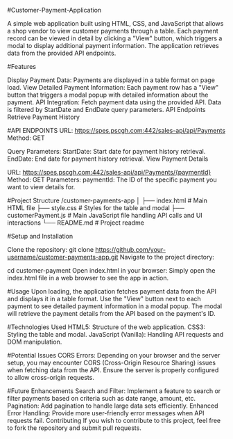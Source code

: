 #Customer-Payment-Application

A simple web application built using HTML, CSS, and JavaScript that allows a shop vendor to view customer payments through a table. 
Each payment record can be viewed in detail by clicking a "View" button, which triggers a modal to display additional payment information. 
The application retrieves data from the provided API endpoints.

#Features

Display Payment Data: Payments are displayed in a table format on page load.
View Detailed Payment Information: Each payment row has a "View" button that triggers a modal popup with detailed information about the payment.
API Integration: Fetch payment data using the provided API. Data is filtered by StartDate and EndDate query parameters.
API Endpoints
Retrieve Payment History

#API ENDPOINTS
URL: https://spes.pscgh.com:442/sales-api/api/Payments
Method: GET

Query Parameters:
StartDate: Start date for payment history retrieval.
EndDate: End date for payment history retrieval.
View Payment Details

URL: https://spes.pscgh.com:442/sales-api/api/Payments/{paymentId}
Method: GET
Parameters:
paymentId: The ID of the specific payment you want to view details for.


#Project Structure
/customer-payments-app
│
├── index.html              # Main HTML file
├── style.css               # Styles for the table and modal
├── customerPayment.js      # Main JavaScript file handling API calls and UI interactions
└── README.md               # Project readme


#Setup and Installation

Clone the repository:
git clone https://github.com/your-username/customer-payments-app.git
Navigate to the project directory:


cd customer-payment
Open index.html in your browser: Simply open the index.html file in a web browser to see the app in action.

#Usage
Upon loading, the application fetches payment data from the API and displays it in a table format.
Use the "View" button next to each payment to see detailed payment information in a modal popup.
The modal will retrieve the payment details from the API based on the payment's ID.


#Technologies Used
HTML5: Structure of the web application.
CSS3: Styling the table and modal.
JavaScript (Vanilla): Handling API requests and DOM manipulation.


#Potential Issues
CORS Errors: Depending on your browser and the server setup, you may encounter CORS (Cross-Origin Resource Sharing) issues when fetching data from the API. Ensure the server is properly configured to allow cross-origin requests.


#Future Enhancements
Search and Filter: Implement a feature to search or filter payments based on criteria such as date range, amount, etc.
Pagination: Add pagination to handle large data sets efficiently.
Enhanced Error Handling: Provide more user-friendly error messages when API requests fail.
Contributing
If you wish to contribute to this project, feel free to fork the repository and submit pull requests.

